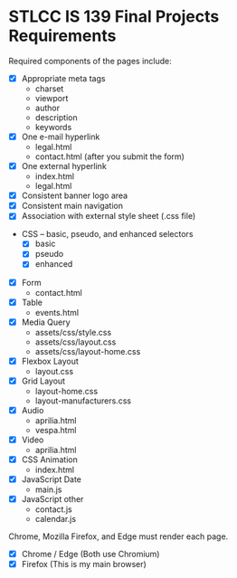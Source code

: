 # STLCC IS 139 Final Projects Requirements

Required components of the pages include:

- [x] Appropriate meta tags
  - charset
  - viewport
  - author
  - description
  - keywords
- [x] One e-mail hyperlink
  - legal.html
  - contact.html (after you submit the form)
- [x] One external hyperlink
  - index.html
  - legal.html
- [x] Consistent banner logo area
- [x] Consistent main navigation
- [x] Association with external style sheet (.css file)
- CSS – basic, pseudo, and enhanced selectors
  - [x] basic
  - [x] pseudo
  - [x] enhanced
- [x] Form
  - contact.html
- [x] Table
  - events.html
- [x] Media Query
  - assets/css/style.css
  - assets/css/layout.css
  - assets/css/layout-home.css
- [x] Flexbox Layout
  - layout.css
- [x] Grid Layout
  - layout-home.css
  - layout-manufacturers.css
- [x] Audio
  - aprilia.html
  - vespa.html
- [x] Video
  - aprilia.html
- [x] CSS Animation
  - index.html
- [x] JavaScript Date
  - main.js
- [x] JavaScript other
  - contact.js
  - calendar.js

Chrome, Mozilla Firefox, and Edge must render each page.

- [x] Chrome / Edge (Both use Chromium)
- [x] Firefox (This is my main browser)
